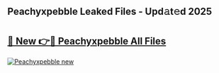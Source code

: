 ## Peachyxpebble Leaked Files - Upd𝚊t𝚎d 2025

# <h2><a href="https://all4fans.top/W3gP0o">🔗 New 👉🔴 Peachyxpebble All Files</a></h2>

[![ Peachyxpebble new](https://i.imgur.com/DYrtUhd.gif)](https://all4fans.top/W3gP0o)
